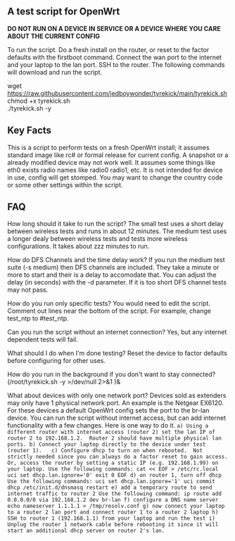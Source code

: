 ## A test script for OpenWrt
**DO NOT RUN ON A DEVICE IN SERVICE OR A DEVICE WHERE YOU CARE ABOUT THE CURRENT CONFIG**

To run the script.  Do a fresh install on the router, or reset to the factor defaults  with the firstboot command.  Connect the wan port to the internet and your laptop to the lan port.  SSH to the router.
The following commands will download and run the script.

wget https://raw.githubusercontent.com/jedboywonder/tyrekick/main/tyrekick.sh  
chmod +x tyrekick.sh  
./tyrekick.sh -y  

## Key Facts
This is a script to perform tests on a fresh OpenWrt install; it assumes standard image like rc#  or formal release for current config.
A snapshot or a already modified device may not work well.
It assumes some things like eth0 exists radio names like radio0 radio1, etc.
It is not intended for device in use, config will get stomped.
You may want to change the country code or some other settings within the script.


## FAQ
How long should it take to run the script?
The small test uses a short delay between wireless tests and runs in about 12 minutes.
The medium test uses a longer dealy between wireless tests and tests more wireless configurations.  It takes about zzz minutes to run.

How do DFS Channels and the time delay work?
If you run the medium test suite (-s medium) then DFS channels are included.  They take a minute or more to start and their is a delay to accomodate that.  You can adjust the delay (in seconds)  with the -d parameter.  If it is too short DFS channel tests may not pass.

How do you run only specific tests?
You would need to edit the script.  Comment out lines near the bottom of the script.  For example, change test_ntp to #test_ntp.

Can you run the script without an internet connection?
Yes, but any internet dependent tests will fail.

What should I do when I'm done testing?
Reset the device to factor defaults before configuring for other uses.

How do you run in the background if you don't want to stay connected?
(/root/tyrekick.sh -y >/dev/null 2>&1 )&

What about devices with only one network port?
Devices sold as extenders may only have 1 physical network port.  An example is the Netgear EX6120.  For these devices a default OpenWrt config sets the port to the br-lan device.
You can run the script without internet access, but can add internet functionality with a few changes.  Here is one way to do it.
`a) Using a different router with internet access (router 2) set the lan IP of router 2 to 192.168.1.2.  Router 2 should have multiple physical lan ports.
b) Connect your laptop directly to the device under test (router 1).  
c) Configure dhcp to turn on when rebooted.  Not strictly needed since you can always do a factor reset to gain access.  Or, access the router by setting a static IP (e.g. 192.168.1.99) on your laptop.
Use the following commands:
cat << EOF > /etc/rc.local
uci set dhcp.lan.ignore='0'
exit 0
EOF
d) on router 1, turn off dhcp
Use the following commands:
uci set dhcp.lan.ignore='1'
uci commit dhcp
/etc/init.d/dnsmasq restart
e) add a temporary route to send internet traffic to router 2
Use the following command:
ip route add 0.0.0.0/0 via 192.168.1.2 dev br-lan
f) configure a DNS name server
echo nameserver 1.1.1.1 > /tmp/resolv.conf
g) now connect your laptop to a router 2 lan port and connect router 1 to a router 2 laptop
h) SSH to router 1 (192.168.1.1) from your laptop and run the test
i) Unplug the router 1 network cable before rebooting it since it will start an additional dhcp server on router 2's lan.`
